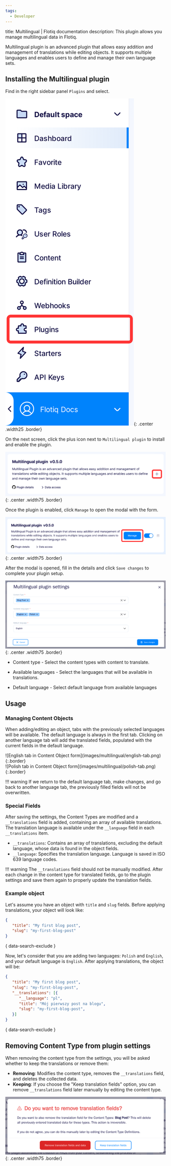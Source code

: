 ```yaml
---
tags:
  - Developer
---
```


title: Multilingual | Flotiq documentation
description: This plugin allows you manage multilingual data in Flotiq.

Multilingual plugin is an advanced plugin that allows easy addition and management of translations while editing objects. It supports multiple languages and enables users to define and manage their own language sets.

## Installing the Multilingual plugin

Find in the right sidebar panel `Plugins` and select.

![Flotiq plugins](images/sidebar-plugins.png){: .center .width25 .border}

On the next screen, click the plus icon next to `Multilingual plugin` to install and enable the plugin.

![Install Multilingual plugin](images/multilingual/install.png){: .center .width75 .border}

Once the plugin is enabled, click `Manage` to open the modal with the form.

![Manage Multilingual plugin](images/multilingual/manage.png){: .center .width75 .border}

After the modal is opened, fill in the details and click `Save changes` to complete your plugin setup.

![Setting up Multilingual plugin in Flotiq](images/multilingual/settings.png){: .center .width75 .border}

* Content type - Select the content types with content to translate.

* Available languages - Select the languages ​​that will be available in translations.

* Default language - Select default language from available languages

## Usage

### Managing Content Objects

When adding/editing an object, tabs with the previously selected languages will be available. The default language is always in the first tab.
Clicking on another language tab will add the translated fields, populated with the current fields in the default language.

<div markdown=1 class="grid-cols-2">
<div markdown=1>![English tab in Content Object form](images/multilingual/english-tab.png){:.border}</div>
<div markdown=1>![Polish tab in Content Object form](images/multilingual/polish-tab.png){:.border}</div>
</div>

!!! warning
    If we return to the default language tab, make changes, and go back to another language tab, the previously filled fields will not be overwritten.

### Special Fields

After saving the settings, the Content Types are modified and a `__translations` field is added, containing an array of available translations. The translation language is available under the `__language` field in each `__translations` item.

* `__translations`: Contains an array of translations, excluding the default language, whose data is found in the object fields.
* `__language`: Specifies the translation language. Language is saved in ISO 639 language codes.

!!! warning
    The `__translations` field should not be manually modified. After each change in the content type for translated fields, go to the plugin settings and save them again to properly update the translation fields.


### Example object

Let's assume you have an object with `title` and `slug` fields. Before applying translations, your object will look like:

```json
{
   "title": "My first blog post",
   "slug": "my-first-blog-post"
}
```
{ data-search-exclude }

Now, let's consider that you are adding two languages: `Polish` and `English`, and your default language is `English`. After applying translations, the object will be:

```json
{
   "title": "My first blog post",
   "slug": "my-first-blog-post",
   "__translations": [{
      "__language": "pl",
      "title": "Mój pierwszy post na blogu",
      "slug": "my-first-blog-post",
   }]
}
```
{ data-search-exclude }

## Removing Content Type from plugin settings

When removing the content type from the settings, you will be asked whether to keep the translations or remove them:

* **Removing**: Modifies the content type, removes the `__translations` field, and deletes the collected data.
* **Keeping**: If you choose the "Keep translation fields" option, you can remove `__translations` field later manually by editing the content type.

![Remove translations from Content Types](images/multilingual/remove-translations-modal.png){: .center .width75 .border}
